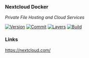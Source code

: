 ### Nextcloud Docker

*Private File Hosting and Cloud Services*

[![Version](https://images.microbadger.com/badges/version/stlouisn/nextcloud.svg)](https://microbadger.com/images/stlouisn/nextcloud)
[![Commit](https://images.microbadger.com/badges/commit/stlouisn/nextcloud.svg)](https://microbadger.com/images/stlouisn/nextcloud)
[![Layers](https://images.microbadger.com/badges/image/stlouisn/nextcloud.svg)](https://microbadger.com/images/stlouisn/nextcloud)
[![Build](https://travis-ci.org/stlouisn/nextcloud_docker.svg?branch=master)](https://travis-ci.org/stlouisn/nextcloud_docker)

### Links

https://nextcloud.com/
